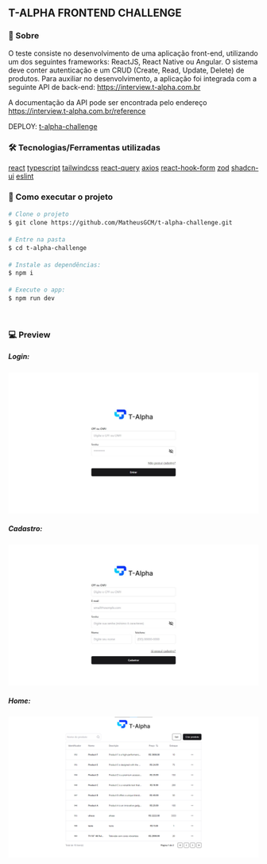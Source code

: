 ## T-ALPHA FRONTEND CHALLENGE

### 🤔 Sobre
O teste consiste no desenvolvimento de uma aplicação front-end, utilizando um dos seguintes frameworks: ReactJS, React Native ou Angular. O sistema deve conter autenticação e um CRUD (Create, Read, Update, Delete) de produtos. Para auxiliar no desenvolvimento, a aplicação foi integrada com a seguinte API de back-end: https://interview.t-alpha.com.br

A documentação da API pode ser encontrada pelo endereço https://interview.t-alpha.com.br/reference

DEPLOY: [t-alpha-challenge]

### 🛠 Tecnologias/Ferramentas utilizadas

[react]
[typescript]
[tailwindcss]
[react-query]
[axios]
[react-hook-form]
[zod]
[shadcn-ui]
[eslint]


### 🚀 Como executar o projeto

```bash
# Clone o projeto
$ git clone https://github.com/MatheusGCM/t-alpha-challenge.git

# Entre na pasta
$ cd t-alpha-challenge

# Instale as dependências:
$ npm i

# Execute o app:
$ npm run dev
```
<br/>

### 💻 Preview

##### Login:
![alt text](./public/login.png)

##### Cadastro:
![alt text](./public/cadastro.png)

##### Home:
![alt text](./public/home.png)

[typescript]: https://www.typescriptlang.org/
[eslint]: https://eslint.org/
[react]: https://react.dev/
[tailwindcss]: https://tailwindcss.com/
[react-hook-form]: https://react-hook-form.com/
[zod]: https://zod.dev/
[react-query]: https://tanstack.com/query/v3
[axios]: https://axios-http.com/ptbr/
[shadcn-ui]: https://ui.shadcn.com/
[t-alpha-challenge]: https://t-alpha-challenge-jgm4mj5o6-matheusgcms-projects.vercel.app/

